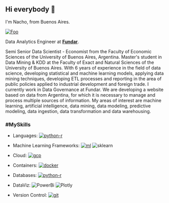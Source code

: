 ## Hi everybody 👋

I'm Nacho, from Buenos Aires. 

<a href="https://www.linkedin.com/in/ignacio-ibarra-116194150" rel="ignacio-ibarra">![Foo](https://img.shields.io/badge/linkedin-%230077B5.svg?style=for-the-badge&logo=linkedin&logoColor=white)</a>


Data Analytics Engineer at [**Fundar**](https://fund.ar/). 

Semi Senior Data Scientist - Economist from the Faculty of Economic Sciences of the University of Buenos Aires, Argentina. Master's student in Data Mining & KDD at the Faculty of Exact and Natural Sciences of the University of Buenos Aires. With 6 years of experience in the field of data science, developing statistical and machine learning models, applying data mining techniques, developing ETL processes and reporting in the area of ​​public policies applied to industrial development and foreign trade. I currently work in Data Governance at Fundar. We are developing a website based on data from Argentina, for which it is necessary to manage and process multiple sources of information. My areas of interest are machine learning, artificial intelligence, data mining, data modeling, predictive modeling, data ingestion, data transformation and data warehousing.

### #MySkills

  * Languages: [![python-r](https://skillicons.dev/icons?i=py,r)](https://skillicons.dev)

  * Machine Learning Frameworks: [![ml](https://skillicons.dev/icons?i=tensorflow)](https://skillicons.dev) ![sklearn](https://upload.wikimedia.org/wikipedia/commons/0/05/Scikit_learn_logo_small.svg)
  
  * Cloud: [![gcp](https://skillicons.dev/icons?i=gcp)](https://skillicons.dev)
  
  * Containers: [![docker](https://skillicons.dev/icons?i=docker)](https://skillicons.dev)

  * Databases: [![python-r](https://skillicons.dev/icons?i=mongodb,sqlite,postgres)](https://skillicons.dev)

  * DataViz: ![PowerBi](https://img.shields.io/badge/PowerBI-F2C811?style=for-the-badge&logo=Power%20BI&logoColor=white) ![Plotly](https://img.shields.io/badge/Plotly-239120?style=for-the-badge&logo=plotly&logoColor=white)

  * Version Control: [![git](https://skillicons.dev/icons?i=git)](https://skillicons.dev)

